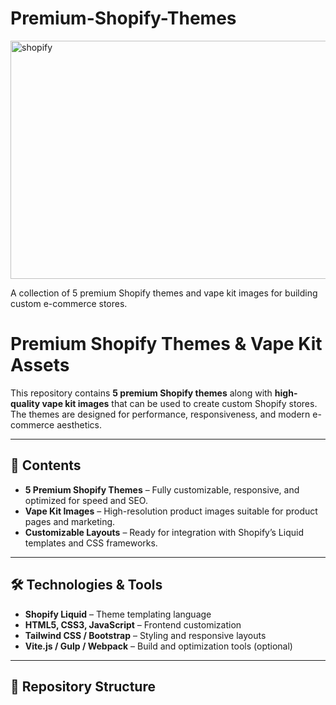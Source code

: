 # Premium-Shopify-Themes
<img width="822" height="381" alt="shopify" src="https://github.com/user-attachments/assets/120e6faf-5332-47ff-b8f8-135dc92f5105" />

A collection of 5 premium Shopify themes and vape kit images for building custom e-commerce stores.
# Premium Shopify Themes & Vape Kit Assets

This repository contains **5 premium Shopify themes** along with **high-quality vape kit images** that can be used to create custom Shopify stores.  
The themes are designed for performance, responsiveness, and modern e-commerce aesthetics.

---

## 🚀 Contents
- **5 Premium Shopify Themes** – Fully customizable, responsive, and optimized for speed and SEO.  
- **Vape Kit Images** – High-resolution product images suitable for product pages and marketing.  
- **Customizable Layouts** – Ready for integration with Shopify’s Liquid templates and CSS frameworks.  

---

## 🛠️ Technologies & Tools
- **Shopify Liquid** – Theme templating language  
- **HTML5, CSS3, JavaScript** – Frontend customization  
- **Tailwind CSS / Bootstrap** – Styling and responsive layouts  
- **Vite.js / Gulp / Webpack** – Build and optimization tools (optional)  

---

## 📂 Repository Structure
